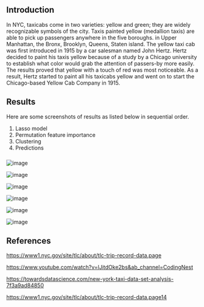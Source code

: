 ## Introduction
In NYC, taxicabs come in two varieties: yellow and green; they are widely recognizable symbols of the city. Taxis painted yellow (medallion taxis) are able to pick up passengers anywhere in the five boroughs. in Upper Manhattan, the Bronx, Brooklyn, Queens, Staten island. The yellow taxi cab was first introduced in 1915 by a car salesman named John Hertz. Hertz decided to paint his taxis yellow because of a study by a Chicago university to establish what color would grab the attention of passers-by more easily. The results proved that yellow with a touch of red was most noticeable. As a result, Hertz started to paint all his taxicabs yellow and went on to start the Chicago-based Yellow Cab Company in 1915. 


## Results
Here are some screenshots of results as listed below in sequential order.
1. Lasso model
2. Permutation feature importance
3. Clustering
4. Predictions
###
![image](https://user-images.githubusercontent.com/80040049/114295941-1e733180-9ac6-11eb-8abd-6c89871fb2b9.png) 

![image](https://user-images.githubusercontent.com/80040049/114295943-229f4f00-9ac6-11eb-9fc8-e01b1e7c0e1e.png)

![image](https://user-images.githubusercontent.com/80040049/114295897-deac4a00-9ac5-11eb-8f68-356cc984c349.png)

![image](https://user-images.githubusercontent.com/80040049/114295951-2a5ef380-9ac6-11eb-889f-a3254026382f.png) 

![image](https://user-images.githubusercontent.com/80040049/114295955-2df27a80-9ac6-11eb-90dd-62d99439eb9c.png) 

![image](https://user-images.githubusercontent.com/80040049/114295959-30ed6b00-9ac6-11eb-8c16-8d463f29acfb.png)

## References

https://www1.nyc.gov/site/tlc/about/tlc-trip-record-data.page 

https://www.youtube.com/watch?v=lJitdOke2bs&ab_channel=CodingNest 

https://towardsdatascience.com/new-york-taxi-data-set-analysis-7f3a9ad84850 

https://www1.nyc.gov/site/tlc/about/tlc-trip-record-data.page14

